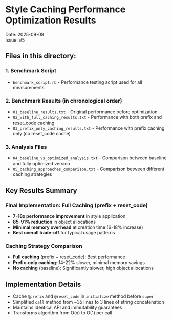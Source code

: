 # Style Caching Performance Optimization Results

Date: 2025-09-08  
Issue: #5  

## Files in this directory:

### 1. Benchmark Script
- `benchmark_script.rb` - Performance testing script used for all measurements

### 2. Benchmark Results (in chronological order)
- `01_baseline_results.txt` - Original performance before optimization
- `02_with_full_caching_results.txt` - Performance with both prefix and reset_code caching
- `03_prefix_only_caching_results.txt` - Performance with prefix caching only (no reset_code cache)

### 3. Analysis Files
- `04_baseline_vs_optimized_analysis.txt` - Comparison between baseline and fully optimized version
- `05_caching_approaches_comparison.txt` - Comparison between different caching strategies

## Key Results Summary

### Final Implementation: Full Caching (prefix + reset_code)
- **7-18x performance improvement** in style application
- **85-91% reduction** in object allocations
- **Minimal memory overhead** at creation time (6-18% increase)
- **Best overall trade-off** for typical usage patterns

### Caching Strategy Comparison
- **Full caching** (prefix + reset_code): Best performance
- **Prefix-only caching**: 14-22% slower, minimal memory savings
- **No caching** (baseline): Significantly slower, high object allocations

## Implementation Details
- Cache `@prefix` and `@reset_code` in `initialize` method before `super`
- Simplified `call` method from ~35 lines to 3 lines of string concatenation
- Maintains identical API and immutability guarantees
- Transforms algorithm from O(n) to O(1) per call